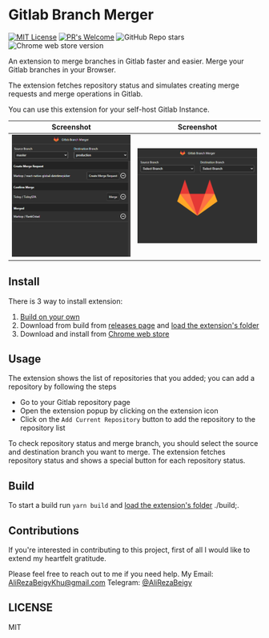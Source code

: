 # Gitlab Branch Merger

[![MIT License](https://img.shields.io/badge/License-MIT-yellow.svg?style=for-the-badge)](https://github.com/AliRezaBeigy/GitlabBranchMerger/blob/master/LICENSE)
[![PR's Welcome](https://img.shields.io/badge/PRs-welcome-brightgreen.svg?style=for-the-badge)](http://makeapullrequest.com)
![GitHub Repo stars](https://img.shields.io/github/stars/AliRezaBeigy/GitlabBranchMerger?style=for-the-badge)
![Chrome web store version](https://img.shields.io/chrome-web-store/v/pkmfkolaocjimdfafkjhmniccnkckneo?style=for-the-badge)

An extension to merge branches in Gitlab faster and easier.
Merge your Gitlab branches in your Browser.

The extension fetches repository status and simulates creating merge requests and merge operations in Gitlab.

You can use this extension for your self-host Gitlab Instance.

Screenshot | Screenshot
--- | ---
![](https://raw.githubusercontent.com/AliRezaBeigy/GitlabBranchMerger/master/screenshots/1.png) | ![](https://raw.githubusercontent.com/AliRezaBeigy/GitlabBranchMerger/master/screenshots/2.png)

## Install
There is 3 way to install extension:
1. [Build on your own](#Build)
2. Download from build from [releases page](https://github.com/AliRezaBeigy/GitlabBranchMerger/releases) and [load the extension's folder](https://developer.chrome.com/extensions/getstarted#unpacked)
3. Download and install from [Chrome web store](https://chrome.google.com/webstore/detail/gitlab-branch-merger/pkmfkolaocjimdfafkjhmniccnkckneo)

## Usage
The extension shows the list of repositories that you added; you can add a repository by following the steps 
- Go to your Gitlab repository page
- Open the extension popup by clicking on the extension icon
- Click on the ``` Add Current Repository ``` button to add the repository to the repository list

To check repository status and merge branch, you should select the source and destination branch you want to merge. The extension fetches repository status and shows a special button for each repository status.

## Build

To start a build run ```yarn build``` and [load the extension's folder](https://developer.chrome.com/extensions/getstarted#unpacked) ./build;.

## Contributions

If you're interested in contributing to this project, first of all I would like to extend my heartfelt gratitude.

Please feel free to reach out to me if you need help. My Email: AliRezaBeigyKhu@gmail.com
Telegram: [@AliRezaBeigy](https://t.me/AliRezaBeigyKhu)

## LICENSE

MIT
